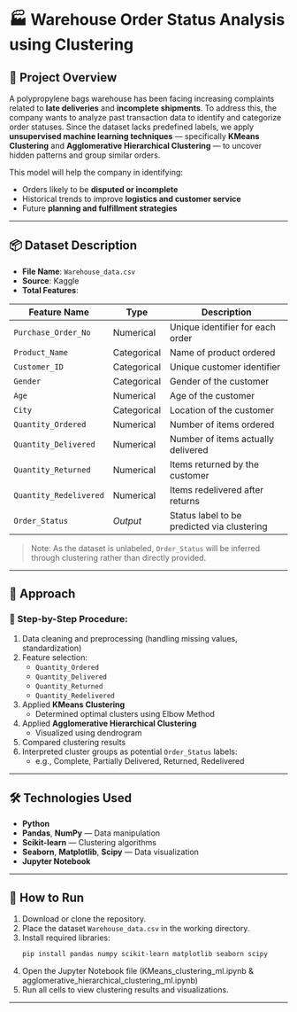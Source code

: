 # 🏭 Warehouse Order Status Analysis using Clustering

## 📖 Project Overview

A polypropylene bags warehouse has been facing increasing complaints related to **late deliveries** and **incomplete shipments**. 
To address this, the company wants to analyze past transaction data to identify and categorize order statuses. 
Since the dataset lacks predefined labels, we apply **unsupervised machine learning techniques** — specifically **KMeans Clustering** and **Agglomerative Hierarchical Clustering** — 
to uncover hidden patterns and group similar orders.

This model will help the company in identifying:
- Orders likely to be **disputed or incomplete**
- Historical trends to improve **logistics and customer service**
- Future **planning and fulfillment strategies**

---

## 📦 Dataset Description

- **File Name**: `Warehouse_data.csv`
- **Source**: Kaggle
- **Total Features**:
  
| Feature Name           | Type        | Description                                      |
|------------------------|-------------|--------------------------------------------------|
| `Purchase_Order_No`    | Numerical   | Unique identifier for each order                 |
| `Product_Name`         | Categorical | Name      of product ordered                     |
| `Customer_ID`          | Categorical | Unique customer identifier                       |
| `Gender`               | Categorical | Gender of the customer                           |
| `Age`                  | Numerical   | Age of the customer                              |
| `City`                 | Categorical | Location of the customer                         |
| `Quantity_Ordered`     | Numerical   | Number of items ordered                          |
| `Quantity_Delivered`   | Numerical   | Number of items actually delivered               |
| `Quantity_Returned`    | Numerical   | Items returned by the customer                   |
| `Quantity_Redelivered` | Numerical   | Items redelivered after returns                  |
| `Order_Status`         | *Output*    | Status label to be predicted via clustering      |

> Note: As the dataset is unlabeled, `Order_Status` will be inferred through clustering rather than directly provided.

---

## 🧪 Approach

### 🔹 Step-by-Step Procedure:
1. Data cleaning and preprocessing (handling missing values, standardization)
2. Feature selection:
   - `Quantity_Ordered`
   - `Quantity_Delivered`
   - `Quantity_Returned`
   - `Quantity_Redelivered`
3. Applied **KMeans Clustering**
   - Determined optimal clusters using Elbow Method
4. Applied **Agglomerative Hierarchical Clustering**
   - Visualized using dendrogram
5. Compared clustering results
6. Interpreted cluster groups as potential `Order_Status` labels:
   - e.g., Complete, Partially Delivered, Returned, Redelivered

---

## 🛠️ Technologies Used

- **Python**
- **Pandas**, **NumPy** — Data manipulation
- **Scikit-learn** — Clustering algorithms
- **Seaborn**, **Matplotlib**, **Scipy** — Data visualization
- **Jupyter Notebook**

---

## 🚀 How to Run

1. Download or clone the repository.
2. Place the dataset `Warehouse_data.csv` in the working directory.
3. Install required libraries:
   ```bash
   pip install pandas numpy scikit-learn matplotlib seaborn scipy
4. Open the Jupyter Notebook file (KMeans_clustering_ml.ipynb & agglomerative_hierarchical_clustering_ml.ipynb)
5. Run all cells to view clustering results and visualizations.

---
